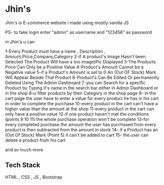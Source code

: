 
# Jhin's

Jhin's is E-commerce website i made using mostly vanilla JS

PS- to fake login enter "admin" as username and "123456" as password


in Jhin's u can 

1-Every Product must have a name , Description , Amount,Price,Company,Category
2-if A product's Image Hasn't been Selected The Product Will have a (no image)Pic Displayed
3-The Products Price Can Only be a Positive Value
4-Product's Amount Cannot be a Negative value
5-if a Product's Amount is set to 0 An (Out OF Stock) Mark Will Appear Beside That Product
6-Product's Can Be Edited Or permanently Deleted Using The Admin Dashboard
7-you can Search for a specific Product by Typing it's name in the search bar either in Admin Dashboard or in the shop
8-u filter products by their Category in the shop page
9- in the cart page the user have to enter a value for every product he has in his cart in order to complete the purchase
10-every product in the cart can't have a higher value than the amount at the shop
11-every product in the cart can only have a positive value
12-if one product haven't met the conditions (points 9 10 11) the whole purchase operation won't be complete
13-for every completed purchase the amount the user has purchased from every product is then subtracted from the amount in stock
14- if a Product has an (Out Of Stock) Mark (Point 5) it can't be added to cart
15- the user can delete a product from his cart

and so much more



## Tech Stack

 HTML , CSS , JS , Bootstrap


